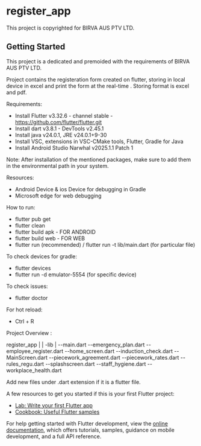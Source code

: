 # register_app

This project is copyrighted for BIRVA AUS PTV LTD.

## Getting Started

This project is a dedicated and premoided with the requirements of BIRVA AUS PTV LTD.

Project contains the registeration form created on flutter, storing in local device in excel and print the form at the real-time . Storing format is excel and pdf. 

Requirements:
- Install Flutter v3.32.6 - channel stable - https://github.com/flutter/flutter.git
- Install dart v3.8.1 - DevTools v2.45.1
- Install java v24.0.1, JRE v24.0.1+9-30
- Install VSC, extensions in VSC-CMake tools, Flutter, Gradle for Java
- Install Android Studio Narwhal v2025.1.1 Patch 1

Note: After installation of the mentioned packages, make sure to add them in the environmental path in your system.

Resources:
- Android Device & ios Device for debugging in Gradle
- Microsoft edge for web debugging

How to run: 
- flutter pub get
- flutter clean
- flutter build apk - FOR ANDROID
- flutter build web - FOR WEB
- flutter run (recommended) / flutter run -t lib/main.dart (for particular file)

To check devices for gradle:
- flutter devices
- flutter run -d emulator-5554 (for specific device)

To check issues:
- flutter doctor

For hot reload:
- Ctrl + R

Project Overview : 

register_app
|
|
-lib
|
--main.dart 
--emergency_plan.dart
--employee_register.dart
--home_screen.dart
--induction_check.dart
--MainScreen.dart
--piecework_agreement.dart
--piecework_rates.dart
--rules_regu.dart
--splashscreen.dart
--staff_hygiene.dart
--workplace_health.dart

Add new files under .dart extension if it is a flutter file. 



A few resources to get you started if this is your first Flutter project:

- [Lab: Write your first Flutter app](https://docs.flutter.dev/get-started/codelab)
- [Cookbook: Useful Flutter samples](https://docs.flutter.dev/cookbook)

For help getting started with Flutter development, view the
[online documentation](https://docs.flutter.dev/), which offers tutorials,
samples, guidance on mobile development, and a full API reference.
